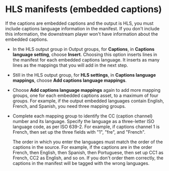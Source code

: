 # HLS manifests \(embedded captions\)<a name="set-up-the-hls-manifest"></a>

If the captions are embedded captions and the output is HLS, you must include captions language information in the manifest\. If you don't include this information, the downstream player won't have information about the embedded captions\. 
+ In the HLS output group in Output groups, for **Captions**, in **Captions language setting**, choose **Insert**\. Choosing this option inserts lines in the manifest for each embedded captions language\. It inserts as many lines as the mappings that you will add in the next step\. 
+ Still in the HLS output group, for **HLS settings**, in **Captions language mappings**, choose **Add captions language mappings**\.
+ Choose **Add captions language mappings** again to add more mapping groups, one for each embedded captions asset, to a maximum of four groups\. For example, if the output embedded languages contain English, French, and Spanish, you need three mapping groups\.
+ Complete each mapping group to identify the CC \(caption channel\) number and its language\. Specify the language as a three\-letter ISO language code, as per ISO 639\-2\. For example, if captions channel 1 is French, then set up the three fields with "1", "fre", and "French"\. 

  The order in which you enter the languages must match the order of the captions in the source\. For example, if the captions are in the order French, then English, then Spanish, then Portuguese, then set up CC1 as French, CC2 as English, and so on\. If you don't order them correctly, the captions in the manifest will be tagged with the wrong languages\.